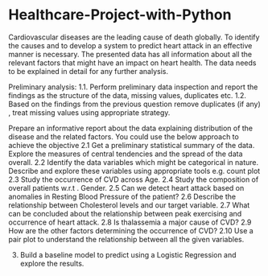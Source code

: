 # Healthcare-Project-with-Python

Cardiovascular diseases are the leading cause of death globally. To identify the causes and to develop a system to predict heart attack in an effective manner is necessary. The presented data has all information about all the relevant factors that might have an impact on heart health. The data needs to be explained in detail for any further analysis.

Preliminary analysis:
1.1. Perform preliminary data inspection and report the findings as the structure of the data, missing values, duplicates etc.
1.2. Based on the findings from the previous question remove duplicates (if any) , treat missing values using appropriate strategy.
 

Prepare an informative report about the data explaining distribution of the disease and the related factors. You could use the below approach to achieve the objective
2.1 Get a preliminary statistical summary of the data. Explore the measures of central tendencies and the spread of the data overall.
2.2 Identify the data variables which might be categorical in nature. Describe and explore these variables using appropriate tools e.g. count plot
2.3 Study the occurrence of CVD across Age.
2.4 Study the composition of overall patients w.r.t . Gender.
2.5 Can we detect heart attack based on anomalies in Resting Blood Pressure of the patient?
2.6 Describe the relationship between Cholesterol levels and our target variable.
2.7 What can be concluded about the relationship between peak exercising and occurrence of heart attack.
2.8 Is thalassemia a major cause of CVD?
2.9 How are the other factors determining the occurrence of CVD?
2.10 Use a pair plot to understand the relationship between all the given variables.

3. Build a baseline model to predict using a Logistic Regression and explore the results.
